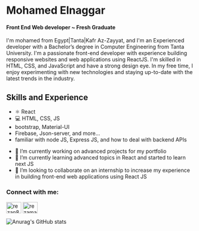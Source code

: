
# Mohamed Elnaggar
#### Front End Web developer ~ Fresh Graduate

I'm mohamed from Egypt|Tanta|Kafr Az-Zayyat, and I'm an Experienced developer with a Bachelor’s degree in Computer Engineering from Tanta University. 
I'm a passionate front-end developer with experience building responsive websites and web applications using ReactJS. I'm skilled in HTML, CSS, and JavaScript and have a strong design eye. In my free time, I enjoy experimenting with new technologies and staying up-to-date with the latest trends in the industry.

## Skills and Experience 
* ⚛ React
* 💻 HTML, CSS, JS
* bootstrap, Material-UI
* Firebase, Json-server, and more...
* familiar with node JS, Express JS, and how to deal with backend APIs
  
- 🔭 I’m currently working on advanced projects for my portfolio 
- 🌱 I’m currently learning advanced topics in React and started to learn next JS  
- 👯 I’m looking to collaborate on an internship to increase my experience in building front-end web applications using React JS  


<h3 align="left">Connect with me:</h3>
<p align="left">
<a href="https://www.linkedin.com/in/eng-elnaggar/" target="blank"><img align="center" src="https://raw.githubusercontent.com/rahuldkjain/github-profile-readme-generator/master/src/images/icons/Social/linked-in-alt.svg" alt="rezan8r" height="30" width="40" /></a>
<a href="https://www.facebook.com/mohamed.elnaggar.7370013?mibextid=ZbWKwL" target="blank"><img align="center" src="https://raw.githubusercontent.com/rahuldkjain/github-profile-readme-generator/master/src/images/icons/Social/facebook.svg" alt="rezamavoir" height="30" width="40" /></a>
</p>  

![Anurag's GitHub stats](https://github-readme-stats.vercel.app/api?username=Elnaggar222&show_icons=true&theme=transparent)





